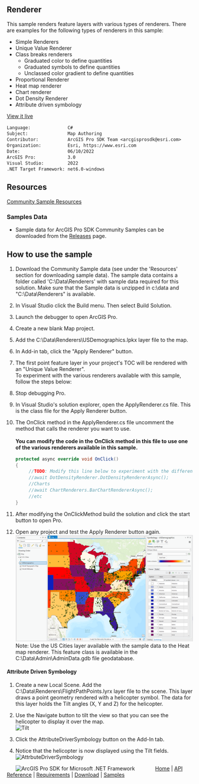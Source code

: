 ## Renderer

<!-- TODO: Write a brief abstract explaining this sample -->
This sample renders feature layers with various types of renderers. There are examples for the following types of renderers in this sample:  
  * Simple Renderers  
  * Unique Value Renderer  
  * Class breaks renderers  
      * Graduated color to define quantities  
      * Graduated symbols to define quantities  
      * Unclassed color gradient to define quantities  
  * Proportional Renderer  
  * Heat map renderer  
  * Chart renderer  
  * Dot Density Renderer  
  * Attribute driven symbology  
  


<a href="https://pro.arcgis.com/en/pro-app/sdk/" target="_blank">View it live</a>

<!-- TODO: Fill this section below with metadata about this sample-->
```
Language:              C#
Subject:               Map Authoring
Contributor:           ArcGIS Pro SDK Team <arcgisprosdk@esri.com>
Organization:          Esri, https://www.esri.com
Date:                  06/10/2022
ArcGIS Pro:            3.0
Visual Studio:         2022
.NET Target Framework: net6.0-windows
```

## Resources

[Community Sample Resources](https://github.com/Esri/arcgis-pro-sdk-community-samples#resources)

### Samples Data

* Sample data for ArcGIS Pro SDK Community Samples can be downloaded from the [Releases](https://github.com/Esri/arcgis-pro-sdk-community-samples/releases) page.  

## How to use the sample
<!-- TODO: Explain how this sample can be used. To use images in this section, create the image file in your sample project's screenshots folder. Use relative url to link to this image using this syntax: ![My sample Image](FacePage/SampleImage.png) -->
1. Download the Community Sample data (see under the 'Resources' section for downloading sample data).  The sample data contains a folder called 'C:\Data\Renderers' with sample data required for this solution.  Make sure that the Sample data is unzipped in c:\data and "C:\Data\Renderers" is available.  
1. In Visual Studio click the Build menu. Then select Build Solution.    
1. Launch the debugger to open ArcGIS Pro.  
1. Create a new blank Map project.   
1. Add the C:\Data\Renderers\USDemographics.lpkx layer file to the map.   
1. In Add-in tab, click the "Apply Renderer" button.  
1. The first point feature layer in your project's TOC will be rendered with an "Unique Value Renderer".  
To experiment with the various renderers available with this sample, follow the steps below:  
  
1. Stop debugging Pro.  
1. In Visual Studio's solution explorer, open the ApplyRenderer.cs file. This is the class file for the Apply Renderer button.  
1. The OnClick method in the ApplyRenderer.cs file uncomment the method that calls the renderer you want to use.<br />  
   **You can modify the code in the OnClick method in this file to use one of the various renderers available in this sample.**  
    ```c#  
    protected async override void OnClick()  
    {  
         //TODO: Modify this line below to experiment with the different renderers  
         //await DotDensityRenderer.DotDensityRendererAsync();
         //Charts
         //await ChartRenderers.BarChartRendererAsync();
         //etc
    }  
    ```
1. After modifying the OnClickMethod build the solution and click the start button to open Pro.    
1. Open any project and test the Apply Renderer button again.  
![UI](screenshots/Renderers.png)  
Note: Use the US Cities layer available with the sample data to the Heat map renderer. This feature class is available in the C:\Data\Admin\AdminData.gdb file geodatabase.  
#### Attribute Driven Symbology  
  
1. Create a new Local Scene. Add the C:\Data\Renderers\FlightPathPoints.lyrx layer file to the scene.  This layer draws a point geometry rendered with a helicopter symbol.  The data for this layer holds the Tilt angles (X, Y and Z) for the helicopter.  
1. Use the Navigate button to tilt the view so that you can see the helicopter to display it over the map.  
![Tilt](screenshots/tilt.png)  
  
1. Click the AttributeDriverSymbology button on the Add-In tab.  
1. Notice that the helicopter is now displayed using the Tilt fields.  
![AttrbuteDriverSymbology](screenshots/AttrbuteDriverSymbology.png)  
  


<!-- End -->

&nbsp;&nbsp;&nbsp;&nbsp;&nbsp;&nbsp;<img src="https://esri.github.io/arcgis-pro-sdk/images/ArcGISPro.png"  alt="ArcGIS Pro SDK for Microsoft .NET Framework" height = "20" width = "20" align="top"  >
&nbsp;&nbsp;&nbsp;&nbsp;&nbsp;&nbsp;&nbsp;&nbsp;&nbsp;&nbsp;&nbsp;&nbsp;
[Home](https://github.com/Esri/arcgis-pro-sdk/wiki) | <a href="https://pro.arcgis.com/en/pro-app/latest/sdk/api-reference" target="_blank">API Reference</a> | [Requirements](https://github.com/Esri/arcgis-pro-sdk/wiki#requirements) | [Download](https://github.com/Esri/arcgis-pro-sdk/wiki#installing-arcgis-pro-sdk-for-net) | <a href="https://github.com/esri/arcgis-pro-sdk-community-samples" target="_blank">Samples</a>

